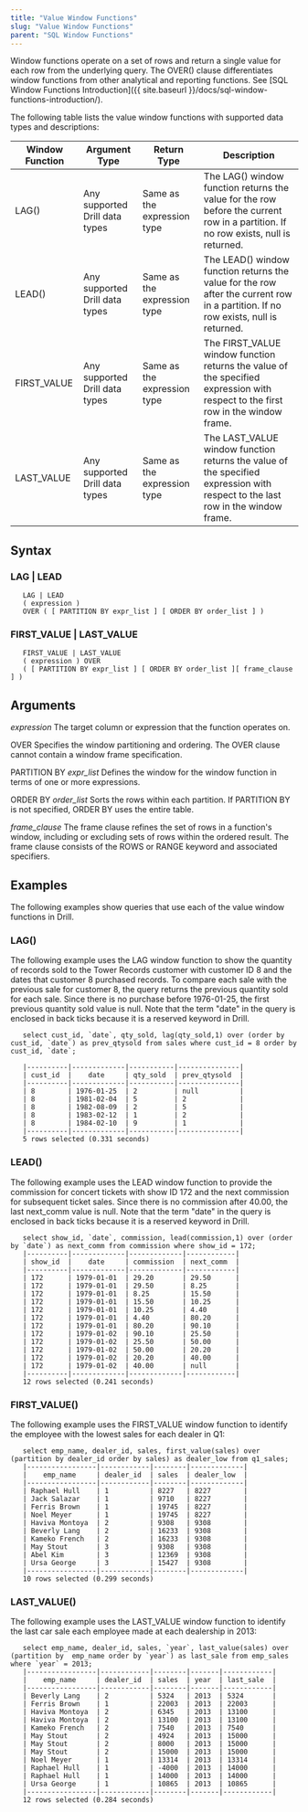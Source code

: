 ```yaml
---
title: "Value Window Functions"
slug: "Value Window Functions"
parent: "SQL Window Functions"
---
```

Window functions operate on a set of rows and return a single value for each row from the underlying query. The OVER() clause differentiates window functions from other analytical and reporting functions. See [SQL Window Functions Introduction]({{ site.baseurl }}/docs/sql-window-functions-introduction/).

The following table lists the value window functions with supported data types and descriptions:

| Window Function | Argument Type                  | Return Type                  | Description                                                                                                                        |
|-----------------|--------------------------------|------------------------------|------------------------------------------------------------------------------------------------------------------------------------|
| LAG()           | Any supported Drill data types | Same as the expression  type | The LAG() window function returns the value for the row before the current row in a partition. If no row exists, null is returned. |
| LEAD()          | Any supported Drill data types | Same as the expression type  | The LEAD() window function returns the value for the row after the current row in a partition. If no row exists, null is returned. |
| FIRST_VALUE     | Any supported Drill data types | Same as the expression type  | The FIRST_VALUE window function returns the value of the specified expression with respect to the first row in the window frame.   |
| LAST_VALUE      | Any supported Drill data types | Same as the expression type  | The LAST_VALUE window function returns the value of the specified expression with respect to the last row in the window frame.     |

## Syntax

### LAG | LEAD

       LAG | LEAD
       ( expression )
       OVER ( [ PARTITION BY expr_list ] [ ORDER BY order_list ] )

### FIRST\_VALUE | LAST_VALUE

       FIRST_VALUE | LAST_VALUE
       ( expression ) OVER
       ( [ PARTITION BY expr_list ] [ ORDER BY order_list ][ frame_clause ] )

## Arguments

*expression*
The target column or expression that the function operates on.

OVER
Specifies the window partitioning and ordering. The OVER clause cannot contain a window frame specification.

PARTITION BY  *expr_list*
Defines the window for the window function in terms of one or more expressions.

ORDER BY *order_list*
Sorts the rows within each partition. If PARTITION BY is not specified, ORDER BY uses the entire table.

*frame_clause*
The frame clause refines the set of rows in a function's window, including or excluding sets of rows within the ordered result. The frame clause consists of the ROWS or RANGE keyword and associated specifiers.

## Examples
The following examples show queries that use each of the value window functions in Drill.

### LAG()
The following example uses the LAG window function to show the quantity of records sold to the Tower Records customer with customer ID 8  and the dates that customer 8 purchased records. To compare each sale with the previous sale for customer 8, the query returns the previous quantity sold for each sale. Since there is no purchase before 1976-01-25, the first previous quantity sold value is null. Note that the term "date" in the query is enclosed in back ticks because it is a reserved keyword in Drill.

       select cust_id, `date`, qty_sold, lag(qty_sold,1) over (order by cust_id, `date`) as prev_qtysold from sales where cust_id = 8 order by cust_id, `date`;

       |----------|-------------|-----------|---------------|
       | cust_id  |    date     | qty_sold  | prev_qtysold  |
       |----------|-------------|-----------|---------------|
       | 8        | 1976-01-25  | 2         | null          |
       | 8        | 1981-02-04  | 5         | 2             |
       | 8        | 1982-08-09  | 2         | 5             |
       | 8        | 1983-02-12  | 1         | 2             |
       | 8        | 1984-02-10  | 9         | 1             |
       |----------|-------------|-----------|---------------|
       5 rows selected (0.331 seconds)

### LEAD()
The following example uses the LEAD window function to provide the commission for concert tickets with show ID 172 and the next commission for subsequent ticket sales. Since there is no commission after 40.00, the last next_comm value is null. Note that the term "date" in the query is enclosed in back ticks because it is a reserved keyword in Drill.

       select show_id, `date`, commission, lead(commission,1) over (order by `date`) as next_comm from commission where show_id = 172;
       |----------|-------------|-------------|------------|
       | show_id  |    date     | commission  | next_comm  |
       |----------|-------------|-------------|------------|
       | 172      | 1979-01-01  | 29.20       | 29.50      |
       | 172      | 1979-01-01  | 29.50       | 8.25       |
       | 172      | 1979-01-01  | 8.25        | 15.50      |
       | 172      | 1979-01-01  | 15.50       | 10.25      |
       | 172      | 1979-01-01  | 10.25       | 4.40       |
       | 172      | 1979-01-01  | 4.40        | 80.20      |
       | 172      | 1979-01-01  | 80.20       | 90.10      |
       | 172      | 1979-01-02  | 90.10       | 25.50      |
       | 172      | 1979-01-02  | 25.50       | 50.00      |
       | 172      | 1979-01-02  | 50.00       | 20.20      |
       | 172      | 1979-01-02  | 20.20       | 40.00      |
       | 172      | 1979-01-02  | 40.00       | null       |
       |----------|-------------|-------------|------------|
       12 rows selected (0.241 seconds)

### FIRST_VALUE()
The following example uses the FIRST_VALUE window function to identify the employee with the lowest sales for each dealer in Q1:

       select emp_name, dealer_id, sales, first_value(sales) over (partition by dealer_id order by sales) as dealer_low from q1_sales;
       |-----------------|------------|--------|-------------|
       |    emp_name     | dealer_id  | sales  | dealer_low  |
       |-----------------|------------|--------|-------------|
       | Raphael Hull    | 1          | 8227   | 8227        |
       | Jack Salazar    | 1          | 9710   | 8227        |
       | Ferris Brown    | 1          | 19745  | 8227        |
       | Noel Meyer      | 1          | 19745  | 8227        |
       | Haviva Montoya  | 2          | 9308   | 9308        |
       | Beverly Lang    | 2          | 16233  | 9308        |
       | Kameko French   | 2          | 16233  | 9308        |
       | May Stout       | 3          | 9308   | 9308        |
       | Abel Kim        | 3          | 12369  | 9308        |
       | Ursa George     | 3          | 15427  | 9308        |
       |-----------------|------------|--------|-------------|
       10 rows selected (0.299 seconds)


### LAST_VALUE()
The following example uses the LAST_VALUE window function to identify the last car sale each employee made at each dealership in 2013:

       select emp_name, dealer_id, sales, `year`, last_value(sales) over (partition by  emp_name order by `year`) as last_sale from emp_sales where `year` = 2013;
       |-----------------|------------|--------|-------|------------|
       |    emp_name     | dealer_id  | sales  | year  | last_sale  |
       |-----------------|------------|--------|-------|------------|
       | Beverly Lang    | 2          | 5324   | 2013  | 5324       |
       | Ferris Brown    | 1          | 22003  | 2013  | 22003      |
       | Haviva Montoya  | 2          | 6345   | 2013  | 13100      |
       | Haviva Montoya  | 2          | 13100  | 2013  | 13100      |
       | Kameko French   | 2          | 7540   | 2013  | 7540       |
       | May Stout       | 2          | 4924   | 2013  | 15000      |
       | May Stout       | 2          | 8000   | 2013  | 15000      |
       | May Stout       | 2          | 15000  | 2013  | 15000      |
       | Noel Meyer      | 1          | 13314  | 2013  | 13314      |
       | Raphael Hull    | 1          | -4000  | 2013  | 14000      |
       | Raphael Hull    | 1          | 14000  | 2013  | 14000      |
       | Ursa George     | 1          | 10865  | 2013  | 10865      |
       |-----------------|------------|--------|-------|------------|
       12 rows selected (0.284 seconds)


